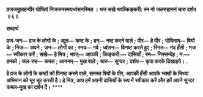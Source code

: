 **व्रजजनाॢतहन्वीर योषितां** **निजजनस्मयध्वंसनस्मित ।** **भज सखे भवत्किङ्करी: स्म नो** **जलरुहाननं चारु दर्शय ॥ ६॥** 

**शब्दार्थ** 

**व्रज-जन—** **व्रज के लोगों के** **; आॢत—** **कष्ट के** **; हन्—** **नष्ट करने वाले** **; वीर—** **हे वीर** **; योषिताम्—** **षियों के** **; निज—** **अपने** **;** **जन—** **लोगों का** **; स्मय—** **गर्व** **; ध्वंसन—** **विनष्ट करते हुए** **; स्मित—** **मंद हँसी** **; भज—** **स्वीकार करें** **; सखे—** **हे मित्र** **; भवत्—** **आपकी** **; किङ्करी:—** **दासियाँ** **; स्म—** **निस्सन्देह** **; न:—** **हमको** **; जल-रुह—** **कमल** **; आननम्—** **मुख वाले** **; चारु—** **सुन्दर** **; दर्शय—** **कृपा करके दिखाइये।** **.** 

**हे व्रज के लोगों के कष्टों को विनष्ट करने वाले, समस्त षियों के वीर, आपकी हँसी आपके** **भक्तों के मिथ्या अभिमान को चूर चूर करती है। हे मित्र, आप हमें अपनी दासियों के रूप में** **स्वीकार करें और हमें अपने सुन्दर कमल-मुख का दर्शन दें।** **** 